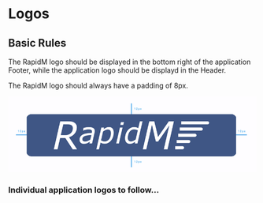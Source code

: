 <h1>Logos</h1>

<h2>Basic Rules</h2>

<p>The RapidM logo should be displayed in the bottom right of the application Footer, while the application logo should be displayd in the Header.</p>

<p>The RapidM logo should always have a padding of 8px.</p>

<img src="images/rapidm.png" />

<h3>Individual application logos to follow...</h3>